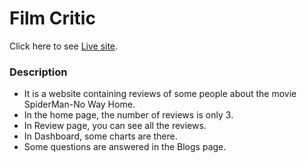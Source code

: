 # Film Critic

Click here to see [Live site](https://github.com/facebook/create-react-app).

### Description
* It is a website containing reviews of some people about the movie SpiderMan-No Way Home.
* In the home page, the number of reviews is only 3.
* In Review page, you can see all the reviews.
* In Dashboard, some charts are there. 
* Some questions are answered in the Blogs page.